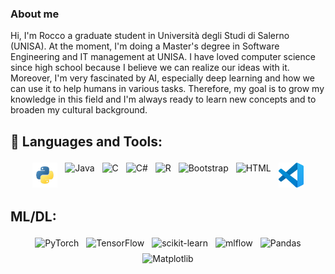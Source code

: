 ### About me
Hi, I'm Rocco a graduate student in Università degli Studi di Salerno (UNISA). At the moment, I'm doing a Master's degree in Software Engineering and IT management at UNISA. I have loved computer science since high school because I believe we can realize our ideas with it. Moreover, I'm very fascinated by AI, especially deep learning and how we can use it to help humans in various tasks. Therefore, my goal is to grow my knowledge in this field and I'm always ready to learn new concepts and to broaden my cultural background.


## 🧰 Languages and Tools:
<p align="center">
  <img src="https://raw.githubusercontent.com/github/explore/80688e429a7d4ef2fca1e82350fe8e3517d3494d/topics/python/python.png" alt="Python" height="40" style="vertical-align:top; margin:4px">
  <img src="![Java](https://img.shields.io/badge/java-%23ED8B00.svg?style=for-the-badge&logo=openjdk&logoColor=white)" alt="Java" height="40" style="vertical-align:top; margin:4px">
  <img src="![C](https://img.shields.io/badge/c-%2300599C.svg?style=for-the-badge&logo=c&logoColor=white)" alt="C" height="40" style="vertical-align:top; margin:4px">
  <img src="![C#](https://img.shields.io/badge/c%23-%23239120.svg?style=for-the-badge&logo=c-sharp&logoColor=white)" alt="C#" height="40" style="vertical-align:top; margin:4px">
  <img src="![R](https://img.shields.io/badge/r-%23276DC3.svg?style=for-the-badge&logo=r&logoColor=white)" alt="R" height="40" style="vertical-align:top; margin:4px">
  <img src="![Bootstrap](https://img.shields.io/badge/bootstrap-%238511FA.svg?style=for-the-badge&logo=bootstrap&logoColor=white)" alt="Bootstrap" height="40" style="vertical-align:top; margin:4px">
  <img src="![HTML5](https://img.shields.io/badge/html5-%23E34F26.svg?style=for-the-badge&logo=html5&logoColor=white)" alt="HTML" height="40" style="vertical-align:top; margin:4px">
  <img src="https://raw.githubusercontent.com/github/explore/80688e429a7d4ef2fca1e82350fe8e3517d3494d/topics/visual-studio-code/visual-studio-code.png" alt="VS Code" height="40" style="vertical-align:top; margin:4px">


## ML/DL:
<p align="center">
  <img src="![PyTorch](https://img.shields.io/badge/PyTorch-%23EE4C2C.svg?style=for-the-badge&logo=PyTorch&logoColor=white)" alt="PyTorch" height="40" style="vertical-align:top; margin:4px">
  <img src="![TensorFlow](https://img.shields.io/badge/TensorFlow-%23FF6F00.svg?style=for-the-badge&logo=TensorFlow&logoColor=white)" alt="TensorFlow" height="40" style="vertical-align:top; margin:4px">
  <img src="![scikit-learn](https://img.shields.io/badge/scikit--learn-%23F7931E.svg?style=for-the-badge&logo=scikit-learn&logoColor=white)" alt="scikit-learn" height="40" style="vertical-align:top; margin:4px">
  <img src="![mlflow](https://img.shields.io/badge/mlflow-%23d9ead3.svg?style=for-the-badge&logo=numpy&logoColor=blue)" alt="mlflow" height="40" style="vertical-align:top; margin:4px">
  <img src="![Pandas](https://img.shields.io/badge/pandas-%23150458.svg?style=for-the-badge&logo=pandas&logoColor=white)" alt="Pandas" height="40" style="vertical-align:top; margin:4px">
  <img src="![Matplotlib](https://img.shields.io/badge/Matplotlib-%23ffffff.svg?style=for-the-badge&logo=Matplotlib&logoColor=black)" alt="Matplotlib" height="40" style="vertical-align:top; margin:4px">
  
</p>
  
</p>

<!--👋 -->

<!--
**Rocco000/Rocco000** is a ✨ _special_ ✨ repository because its `README.md` (this file) appears on your GitHub profile.

Here are some ideas to get you started:

- 🔭 I’m currently working on ...
- 🌱 I’m currently learning ...
- 👯 I’m looking to collaborate on ...
- 🤔 I’m looking for help with ...
- 💬 Ask me about ...
- 📫 How to reach me: ...
- 😄 Pronouns: ...
- ⚡ Fun fact: ...
-->
